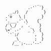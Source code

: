 <!--
**0x6a69616e/0x6a69616e** is a ✨ _special_ ✨ repository because its `README.md` (this file) appears on your GitHub profile.

Here are some ideas to get you started:

- 🔭 I’m currently working on ...
- 🌱 I’m currently learning ...
- 👯 I’m looking to collaborate on ...
- 🤔 I’m looking for help with ...
- 💬 Ask me about ...
- 📫 How to reach me: ...
- 😄 Pronouns: ...
- ⚡ Fun fact: ...
-->

```
              _
          .-'` `}
  _./)   /       }
.'o   \ |       }
'.___.'`.\    {`
/`\_/  , `.    }
\=' .-'   _`\  {
 `'`;/      `,  }
    _\       ;  }
   /__`;-...'--'
```
